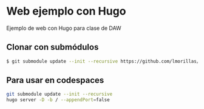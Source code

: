# Web ejemplo con Hugo

Ejemplo de web con Hugo para clase de DAW

## Clonar con submódulos
```bash
$ git submodule update --init --recursive https://github.com/lmorillas/ejemplo-hugo.git
```

## Para usar en codespaces

```bash
git submodule update --init --recursive
hugo server -D -b / --appendPort=false
```


